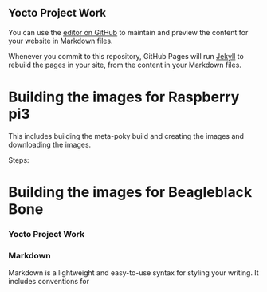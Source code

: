 ## Yocto Project Work

You can use the [editor on GitHub](https://github.com/vdega/Yocto-Projects-Work/edit/gh-pages/index.md) to maintain and preview the content for your website in Markdown files.

Whenever you commit to this repository, GitHub Pages will run [Jekyll](https://jekyllrb.com/) to rebuild the pages in your site, from the content in your Markdown files.



# Building the images for Raspberry pi3

This includes building the meta-poky build and creating the images and downloading the images.

Steps: 



# Building the images for Beagleblack Bone

### Yocto Project Work


### Markdown

Markdown is a lightweight and easy-to-use syntax for styling your writing. It includes conventions for


